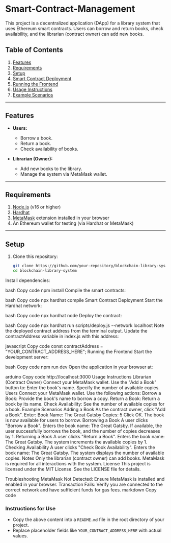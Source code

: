 # Smart-Contract-Management

This project is a decentralized application (DApp) for a library system that uses Ethereum smart contracts. Users can borrow and return books, check availability, and the librarian (contract owner) can add new books.

## Table of Contents

1. [Features](#features)
2. [Requirements](#requirements)
3. [Setup](#setup)
4. [Smart Contract Deployment](#smart-contract-deployment)
5. [Running the Frontend](#running-the-frontend)
6. [Usage Instructions](#usage-instructions)
7. [Example Scenarios](#example-scenarios)

---

## Features

- **Users:**
  - Borrow a book.
  - Return a book.
  - Check availability of books.

- **Librarian (Owner):**
  - Add new books to the library.
  - Manage the system via MetaMask wallet.

---

## Requirements

1. [Node.js](https://nodejs.org/) (v16 or higher)
2. [Hardhat](https://hardhat.org/)
3. [MetaMask](https://metamask.io/) extension installed in your browser
4. An Ethereum wallet for testing (via Hardhat or MetaMask)

---

## Setup

1. Clone this repository:
   ```bash
   git clone https://github.com/your-repository/blockchain-library-system.git
   cd blockchain-library-system
Install dependencies:

bash
Copy code
npm install
Compile the smart contracts:

bash
Copy code
npx hardhat compile
Smart Contract Deployment
Start the Hardhat network:

bash
Copy code
npx hardhat node
Deploy the contract:

bash
Copy code
npx hardhat run scripts/deploy.js --network localhost
Note the deployed contract address from the terminal output. Update the contractAddress variable in index.js with this address:

javascript
Copy code
const contractAddress = "YOUR_CONTRACT_ADDRESS_HERE";
Running the Frontend
Start the development server:

bash
Copy code
npm run dev
Open the application in your browser at:

arduino
Copy code
http://localhost:3000
Usage Instructions
Librarian (Contract Owner)
Connect your MetaMask wallet.
Use the "Add a Book" button to:
Enter the book's name.
Specify the number of available copies.
Users
Connect your MetaMask wallet.
Use the following actions:
Borrow a Book: Provide the book's name to borrow a copy.
Return a Book: Return a book by its name.
Check Availability: See the number of available copies for a book.
Example Scenarios
Adding a Book
As the contract owner, click "Add a Book".
Enter:
Book Name: The Great Gatsby
Copies: 5
Click OK. The book is now available for users to borrow.
Borrowing a Book
A user clicks "Borrow a Book".
Enters the book name: The Great Gatsby.
If available, the user successfully borrows the book, and the number of copies decreases by 1.
Returning a Book
A user clicks "Return a Book".
Enters the book name: The Great Gatsby.
The system increments the available copies by 1.
Checking Availability
A user clicks "Check Book Availability".
Enters the book name: The Great Gatsby.
The system displays the number of available copies.
Notes
Only the librarian (contract owner) can add books.
MetaMask is required for all interactions with the system.
License
This project is licensed under the MIT License. See the LICENSE file for details.

Troubleshooting
MetaMask Not Detected: Ensure MetaMask is installed and enabled in your browser.
Transaction Fails: Verify you are connected to the correct network and have sufficient funds for gas fees.
markdown
Copy code

### Instructions for Use
- Copy the above content into a `README.md` file in the root directory of your project.
- Replace placeholder fields like `YOUR_CONTRACT_ADDRESS_HERE` with actual values.
